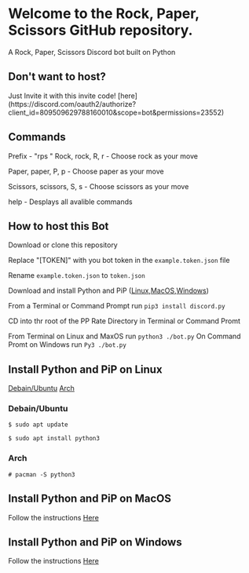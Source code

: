 # Welcome to the Rock, Paper, Scissors GitHub repository.

A Rock, Paper, Scissors Discord bot built on Python

<h2>Don't want to host?</h2>
Just Invite it with this invite code! [here](https://discord.com/oauth2/authorize?client_id=809509629788160010&scope=bot&permissions=23552)

<h2>Commands</h2>
Prefix - "rps "
Rock, rock, R, r - Choose rock as your move

Paper, paper, P, p - Choose paper as your move

Scissors, scissors, S, s - Choose scissors as your move

help - Desplays all avalible commands

<h2 text-align:center>
How to host this Bot
</h2>

Download or clone this repository 

 Replace "[TOKEN]" with you bot token in the `example.token.json` file
 
 Rename `example.token.json` to `token.json`
 
Download and install Python and PiP ([Linux](#Linux),[MacOS](#MacOS),[Windows](#Windows))

From a Terminal or Command Prompt run `pip3 install discord.py`

CD into thr root of the PP Rate Directory in Terminal or Command Promt

From Terminal on Linux and MaxOS run ```python3 ./bot.py``` On Command Promt on Windows run ```Py3 ./bot.py```


## <a name="Linux"></a>Install Python and PiP on Linux
[Debain/Ubuntu](#deb) [Arch](#arch)
### <a name="deb"></a> Debain/Ubuntu

```$ sudo apt update```

```$ sudo apt install python3```

### <a name="arch"></a> Arch

```# pacman -S python3```

## <a name="MacOS"></a>Install Python and PiP on MacOS

Follow the instructions [Here](https://www.python.org/downloads/release/python-391/)

## <a name="Windows"></a>Install Python and PiP on Windows

Follow the instructions [Here](https://www.python.org/downloads/release/python-391/)

